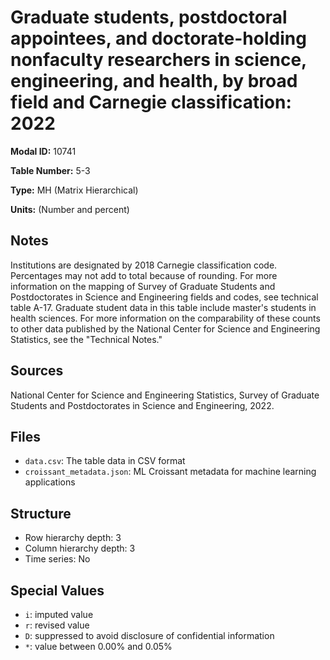 # Graduate students, postdoctoral appointees, and doctorate-holding nonfaculty researchers in science, engineering, and health, by broad field and Carnegie classification: 2022

**Modal ID:** 10741

**Table Number:** 5-3

**Type:** MH (Matrix Hierarchical)

**Units:** (Number and percent)

## Notes

Institutions are designated by 2018 Carnegie classification code. Percentages may not add to total because of rounding. For more information on the mapping of Survey of Graduate Students and Postdoctorates in Science and Engineering fields and codes, see technical table A-17. Graduate student data in this table include master's students in health sciences. For more information on the comparability of these counts to other data published by the National Center for Science and Engineering Statistics, see the "Technical Notes."

## Sources

National Center for Science and Engineering Statistics, Survey of Graduate Students and Postdoctorates in Science and Engineering, 2022.

## Files

- `data.csv`: The table data in CSV format
- `croissant_metadata.json`: ML Croissant metadata for machine learning applications

## Structure

- Row hierarchy depth: 3
- Column hierarchy depth: 3
- Time series: No

## Special Values

- `i`: imputed value
- `r`: revised value
- `D`: suppressed to avoid disclosure of confidential information
- `*`: value between 0.00% and 0.05%
